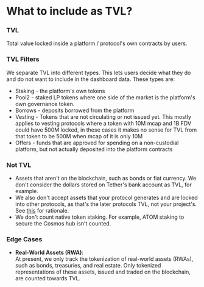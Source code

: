 # What to include as TVL?

### TVL

Total value locked inside a platform / protocol's own contracts by users.

### TVL Filters&#x20;

We separate TVL into different types. This lets users decide what they do and do not want to include in the dashboard data. These types are:

* Staking - the platform's own tokens
* Pool2 - staked LP tokens where one side of the market is the platform's own governance token.
* Borrows - deposits borrowed from the platform&#x20;
* Vesting - Tokens that are not circulating or not issued yet. This mostly applies to vesting protocols where a token with 10M mcap and 1B FDV could have 500M locked, in these cases it makes no sense for TVL from that token to be 500M when mcap of it is only 10M
* Offers - funds that are approved for spending on a non-custodial platform, but not actually deposited into the platform contracts

### Not TVL

* Assets that aren't on the blockchain, such as bonds or fiat currency. We don't consider the dollars stored on Tether's bank account as TVL, for example.
* We also don't accept assets that your protocol generates and are locked into other protocols, as that's the later protocols TVL, not your project's. See [this](https://github.com/DefiLlama/DefiLlama-Adapters/pull/60#issuecomment-807045050) for rationale.
* We don't count native token staking. For example, ATOM staking to secure the Cosmos hub isn't counted.

### Edge Cases

* **Real-World Assets (RWA)**:\
  At present, we only track the tokenization of real-world assets (RWAs), such as bonds, treasuries, and real estate. Only tokenized representations of these assets, issued and traded on the blockchain, are counted towards TVL.
